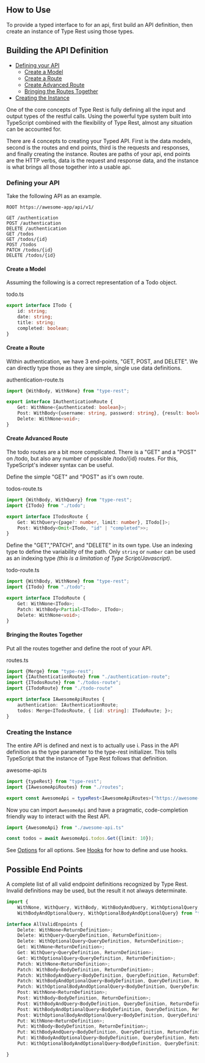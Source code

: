 ## How to Use

To provide a typed interface to for an api, first build an API
definition, then create an instance of Type Rest using those types.

## Building the API Definition

- [Defining your API](#defining-your-api)
  - [Create a Model](#create-a-model)
  - [Create a Route](#create-a-route)
  - [Create Advanced Route](#create-advanced-route)
  - [Bringing the Routes Together](#bringing-the-routes-together)
- [Creating the Instance](#creating-the-instance)

One of the core concepts of Type Rest is fully defining all the input
and output types of the restful calls. Using the powerful type system
built into TypeScript combined with the flexibility of Type Rest, almost
any situation can be accounted for.

There are 4 concepts to creating your Typed API. First is the data
models, second is the routes and end points, third is the requests and
responses, and finally creating the instance. Routes are paths of your
api, end points are the HTTP verbs, data is the request and response
data, and the instance is what brings all those together into a usable
api.

### Defining your API

Take the following API as an example.

```text
ROOT https://awesome-app/api/v1/

GET /authentication
POST /authentication
DELETE /authentication
GET /todos
GET /todos/{id}
POST /todos
PATCH /todos/{id}
DELETE /todos/{id}
```


#### Create a Model

Assuming the following is a correct representation of a Todo object.

todo.ts

```typescript
export interface ITodo {
    id: string;
    date: string;
    title: string;
    completed: boolean;
}
```

#### Create a Route

Within authentication, we have 3 end-points, "GET, POST, and DELETE". We
can directly type those as they are simple, single use data definitions.

authentication-route.ts

```typescript
import {WithBody, WithNone} from "type-rest";

export interface IAuthenticationRoute {
    Get: WithNone<{authenticated: boolean}>;
    Post: WithBody<{username: string, password: string}, {result: boolean, token?: string, error?: string}>;
    Delete: WithNone<void>;
}
```

#### Create Advanced Route

The todo routes are a bit more complicated. There is a "GET" and a
"POST" on /todo, but also any number of possible /todo/{id} routes. For
this, TypeScript's indexer syntax can be useful.

Define the simple "GET" and "POST" as it's own route.

todos-route.ts

```typescript
import {WithBody, WithQuery} from "type-rest";
import {ITodo} from "./todo";

export interface ITodosRoute {
    Get: WithQuery<{page?: number, limit: number}, ITodo[]>;
    Post: WithBody<Omit<ITodo, "id" | "completed">>;
}
```

Define the "GET","PATCH", and "DELETE" in its own type. Use an indexing
type to define the variability of the path. Only `string` or `number`
can be used as an indexing type *(this is a limitation of Type
Script/Javascript)*.

todo-route.ts

```typescript
import {WithBody, WithNone} from "type-rest";
import {ITodo} from "./todo";

export interface ITodoRoute {
    Get: WithNone<ITodo>;
    Patch: WithBody<Partial<ITodo>, ITodo>;
    Delete: WithNone<void>;
}
```

#### Bringing the Routes Together

Put all the routes together and define the root of your API.

routes.ts

```typescript
import {Merge} from "type-rest";
import {IAuthenticationRoute} from "./authentication-route";
import {ITodosRoute} from "./todos-route";
import {ITodoRoute} from "./todo-route"

export interface IAwesomeApiRoutes {
    authentication: IAuthenticationRoute;
    todos: Merge<ITodosRoute, { [id: string]: ITodoRoute; }>;
}
```

### Creating the Instance

The entire API is defined and next is to actually use i. Pass in the API
definition as the type parameter to the type-rest initializer. This
tells TypeScript that the instance of Type Rest follows that definition.

awesome-api.ts

```typescript
import {typeRest} from "type-rest";
import {IAwesomeApiRoutes} from "./routes";

export const AwesomeApi = typeRest<IAwesomeApiRoutes>("https://awesome-app/api/v1/");
```

Now you can import `AwesomeApi` and have a pragmatic, code-completion
friendly way to interact with the Rest API.

```typescript
import {AwesomeApi} from "./awesome-api.ts"

const todos = await AwesomeApi.todos.Get({limit: 10});
```

See [Options](OPTIONS.md) for all options. See [Hooks](HOOKS.md) for how
to define and use hooks.

## Possible End Points

A complete list of all valid endpoint definitions recognized by Type
Rest. Invalid definitions may be used, but the result it not always
determinate.

```typescript
import {
    WithNone, WithQuery, WithBody, WithBodyAndQuery, WithOptionalQuery,
    WithBodyAndOptionalQuery, WithOptionalBodyAndOptionalQuery} from "type-rest";

interface AllValidEnpoints {
    Delete: WithNone<ReturnDefinition>;
    Delete: WithQuery<QueryDefinition, ReturnDefinition>;
    Delete: WithOptionalQuery<QueryDefinition, ReturnDefinition>;
    Get: WithNone<ReturnDefinition>;
    Get: WithQuery<QueryDefinition, ReturnDefinition>;
    Get: WithOptionalQuery<QueryDefinition, ReturnDefinition>;
    Patch: WithNone<ReturnDefinition>;
    Patch: WithBody<BodyDefinition, ReturnDefinition>;
    Patch: WithBodyAndQuery<BodyDefinition, QueryDefinition, ReturnDefinition>;
    Patch: WithBodyAndOptionalQuery<BodyDefinition, QueryDefinition, ReturnDefinition>;
    Patch: WithOptionalBodyAndOptionalQuery<BodyDefinition, QueryDefinition, ReturnDefinition>;
    Post: WithNone<ReturnDefinition>;
    Post: WithBody<BodyDefinition, ReturnDefinition>;
    Post: WithBodyAndQuery<BodyDefinition, QueryDefinition, ReturnDefinition>;
    Post: WithBodyAndOptionalQuery<BodyDefinition, QueryDefinition, ReturnDefinition>;
    Post: WithOptionalBodyAndOptionalQuery<BodyDefinition, QueryDefinition, ReturnDefinition>;
    Put: WithNone<ReturnDefinition>;
    Put: WithBody<BodyDefinition, ReturnDefinition>;
    Put: WithBodyAndQuery<BodyDefinition, QueryDefinition, ReturnDefinition>;
    Put: WithBodyAndOptionalQuery<BodyDefinition, QueryDefinition, ReturnDefinition>;
    Put: WithOptionalBodyAndOptionalQuery<BodyDefinition, QueryDefinition, ReturnDefinition>;

}
```

